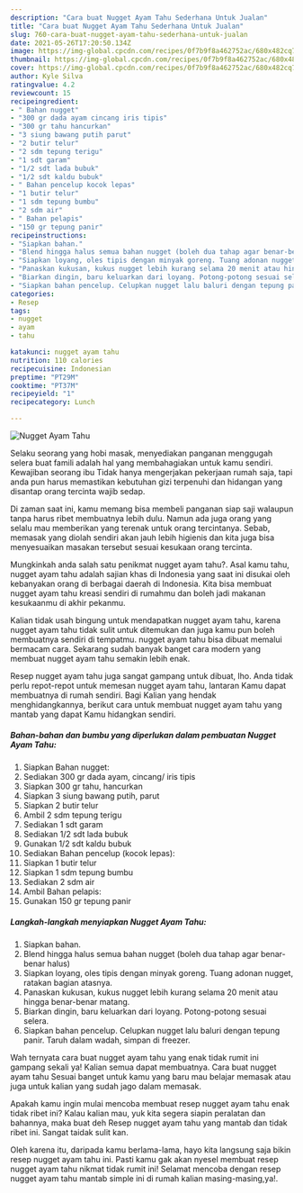 ```yaml
---
description: "Cara buat Nugget Ayam Tahu Sederhana Untuk Jualan"
title: "Cara buat Nugget Ayam Tahu Sederhana Untuk Jualan"
slug: 760-cara-buat-nugget-ayam-tahu-sederhana-untuk-jualan
date: 2021-05-26T17:20:50.134Z
image: https://img-global.cpcdn.com/recipes/0f7b9f8a462752ac/680x482cq70/nugget-ayam-tahu-foto-resep-utama.jpg
thumbnail: https://img-global.cpcdn.com/recipes/0f7b9f8a462752ac/680x482cq70/nugget-ayam-tahu-foto-resep-utama.jpg
cover: https://img-global.cpcdn.com/recipes/0f7b9f8a462752ac/680x482cq70/nugget-ayam-tahu-foto-resep-utama.jpg
author: Kyle Silva
ratingvalue: 4.2
reviewcount: 15
recipeingredient:
- " Bahan nugget"
- "300 gr dada ayam cincang iris tipis"
- "300 gr tahu hancurkan"
- "3 siung bawang putih parut"
- "2 butir telur"
- "2 sdm tepung terigu"
- "1 sdt garam"
- "1/2 sdt lada bubuk"
- "1/2 sdt kaldu bubuk"
- " Bahan pencelup kocok lepas"
- "1 butir telur"
- "1 sdm tepung bumbu"
- "2 sdm air"
- " Bahan pelapis"
- "150 gr tepung panir"
recipeinstructions:
- "Siapkan bahan."
- "Blend hingga halus semua bahan nugget (boleh dua tahap agar benar-benar halus)"
- "Siapkan loyang, oles tipis dengan minyak goreng. Tuang adonan nugget, ratakan bagian atasnya."
- "Panaskan kukusan, kukus nugget lebih kurang selama 20 menit atau hingga benar-benar matang."
- "Biarkan dingin, baru keluarkan dari loyang. Potong-potong sesuai selera."
- "Siapkan bahan pencelup. Celupkan nugget lalu baluri dengan tepung panir. Taruh dalam wadah, simpan di freezer."
categories:
- Resep
tags:
- nugget
- ayam
- tahu

katakunci: nugget ayam tahu 
nutrition: 110 calories
recipecuisine: Indonesian
preptime: "PT29M"
cooktime: "PT37M"
recipeyield: "1"
recipecategory: Lunch

---
```



![Nugget Ayam Tahu](https://img-global.cpcdn.com/recipes/0f7b9f8a462752ac/680x482cq70/nugget-ayam-tahu-foto-resep-utama.jpg)

Selaku seorang yang hobi masak, menyediakan panganan menggugah selera buat famili adalah hal yang membahagiakan untuk kamu sendiri. Kewajiban seorang ibu Tidak hanya mengerjakan pekerjaan rumah saja, tapi anda pun harus memastikan kebutuhan gizi terpenuhi dan hidangan yang disantap orang tercinta wajib sedap.

Di zaman  saat ini, kamu memang bisa membeli panganan siap saji walaupun tanpa harus ribet membuatnya lebih dulu. Namun ada juga orang yang selalu mau memberikan yang terenak untuk orang tercintanya. Sebab, memasak yang diolah sendiri akan jauh lebih higienis dan kita juga bisa menyesuaikan masakan tersebut sesuai kesukaan orang tercinta. 



Mungkinkah anda salah satu penikmat nugget ayam tahu?. Asal kamu tahu, nugget ayam tahu adalah sajian khas di Indonesia yang saat ini disukai oleh kebanyakan orang di berbagai daerah di Indonesia. Kita bisa membuat nugget ayam tahu kreasi sendiri di rumahmu dan boleh jadi makanan kesukaanmu di akhir pekanmu.

Kalian tidak usah bingung untuk mendapatkan nugget ayam tahu, karena nugget ayam tahu tidak sulit untuk ditemukan dan juga kamu pun boleh membuatnya sendiri di tempatmu. nugget ayam tahu bisa dibuat memalui bermacam cara. Sekarang sudah banyak banget cara modern yang membuat nugget ayam tahu semakin lebih enak.

Resep nugget ayam tahu juga sangat gampang untuk dibuat, lho. Anda tidak perlu repot-repot untuk memesan nugget ayam tahu, lantaran Kamu dapat membuatnya di rumah sendiri. Bagi Kalian yang hendak menghidangkannya, berikut cara untuk membuat nugget ayam tahu yang mantab yang dapat Kamu hidangkan sendiri.

<!--inarticleads1-->

##### Bahan-bahan dan bumbu yang diperlukan dalam pembuatan Nugget Ayam Tahu:

1. Siapkan  Bahan nugget:
1. Sediakan 300 gr dada ayam, cincang/ iris tipis
1. Siapkan 300 gr tahu, hancurkan
1. Siapkan 3 siung bawang putih, parut
1. Siapkan 2 butir telur
1. Ambil 2 sdm tepung terigu
1. Sediakan 1 sdt garam
1. Sediakan 1/2 sdt lada bubuk
1. Gunakan 1/2 sdt kaldu bubuk
1. Sediakan  Bahan pencelup (kocok lepas):
1. Siapkan 1 butir telur
1. Siapkan 1 sdm tepung bumbu
1. Sediakan 2 sdm air
1. Ambil  Bahan pelapis:
1. Gunakan 150 gr tepung panir




<!--inarticleads2-->

##### Langkah-langkah menyiapkan Nugget Ayam Tahu:

1. Siapkan bahan.
1. Blend hingga halus semua bahan nugget (boleh dua tahap agar benar-benar halus)
1. Siapkan loyang, oles tipis dengan minyak goreng. Tuang adonan nugget, ratakan bagian atasnya.
1. Panaskan kukusan, kukus nugget lebih kurang selama 20 menit atau hingga benar-benar matang.
1. Biarkan dingin, baru keluarkan dari loyang. Potong-potong sesuai selera.
1. Siapkan bahan pencelup. Celupkan nugget lalu baluri dengan tepung panir. Taruh dalam wadah, simpan di freezer.




Wah ternyata cara buat nugget ayam tahu yang enak tidak rumit ini gampang sekali ya! Kalian semua dapat membuatnya. Cara buat nugget ayam tahu Sesuai banget untuk kamu yang baru mau belajar memasak atau juga untuk kalian yang sudah jago dalam memasak.

Apakah kamu ingin mulai mencoba membuat resep nugget ayam tahu enak tidak ribet ini? Kalau kalian mau, yuk kita segera siapin peralatan dan bahannya, maka buat deh Resep nugget ayam tahu yang mantab dan tidak ribet ini. Sangat taidak sulit kan. 

Oleh karena itu, daripada kamu berlama-lama, hayo kita langsung saja bikin resep nugget ayam tahu ini. Pasti kamu gak akan nyesel membuat resep nugget ayam tahu nikmat tidak rumit ini! Selamat mencoba dengan resep nugget ayam tahu mantab simple ini di rumah kalian masing-masing,ya!.

